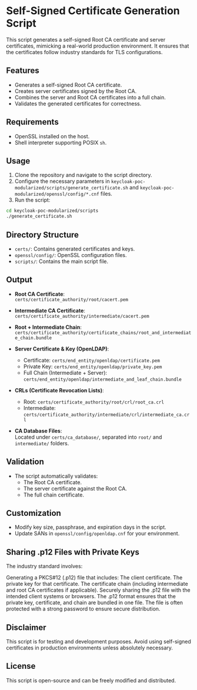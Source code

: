 # Self-Signed Certificate Generation Script

This script generates a self-signed Root CA certificate and server certificates, mimicking a real-world production
environment. It ensures that the certificates follow industry standards for TLS configurations.

## **Features**

- Generates a self-signed Root CA certificate.
- Creates server certificates signed by the Root CA.
- Combines the server and Root CA certificates into a full chain.
- Validates the generated certificates for correctness.

## **Requirements**

- OpenSSL installed on the host.
- Shell interpreter supporting POSIX `sh`.

## **Usage**

1. Clone the repository and navigate to the script directory.
2. Configure the necessary parameters in `keycloak-poc-modularized/scripts/generate_certificate.sh` and
   `keycloak-poc-modularized/openssl/config/*.cnf` files.
3. Run the script:

```sh
cd keycloak-poc-modularized/scripts
./generate_certificate.sh
```

## **Directory Structure**

- `certs/`: Contains generated certificates and keys.
- `openssl/config/`: OpenSSL configuration files.
- `scripts/`: Contains the main script file.

## **Output**

- **Root CA Certificate**:  
  `certs/certificate_authority/root/cacert.pem`

- **Intermediate CA Certificate**:  
  `certs/certificate_authority/intermediate/cacert.pem`

- **Root + Intermediate Chain**:  
  `certs/certificate_authority/certificate_chains/root_and_intermediate_chain.bundle`

- **Server Certificate & Key (OpenLDAP)**:
  - Certificate: `certs/end_entity/openldap/certificate.pem`
  - Private Key: `certs/end_entity/openldap/private_key.pem`
  - Full Chain (Intermediate + Server): `certs/end_entity/openldap/intermediate_and_leaf_chain.bundle`

- **CRLs (Certificate Revocation Lists)**:
  - Root: `certs/certificate_authority/root/crl/root_ca.crl`
  - Intermediate: `certs/certificate_authority/intermediate/crl/intermediate_ca.crl`

- **CA Database Files**:  
  Located under `certs/ca_database/`, separated into `root/` and `intermediate/` folders.

## **Validation**

- The script automatically validates:
    - The Root CA certificate.
    - The server certificate against the Root CA.
    - The full chain certificate.

## **Customization**

- Modify key size, passphrase, and expiration days in the script.
- Update SANs in `openssl/config/openldap.cnf` for your environment.

## **Sharing .p12 Files with Private Keys**

The industry standard involves:

Generating a PKCS#12 (.p12) file that includes:
The client certificate.
The private key for that certificate.
The certificate chain (including intermediate and root CA certificates if applicable).
Securely sharing the .p12 file with the intended client systems or browsers.
The .p12 format ensures that the private key, certificate, and chain are bundled in one file. The file is often
protected with a strong password to ensure secure distribution.

## **Disclaimer**

This script is for testing and development purposes. Avoid using self-signed certificates in production environments
unless absolutely necessary.

## **License**

This script is open-source and can be freely modified and distributed.
